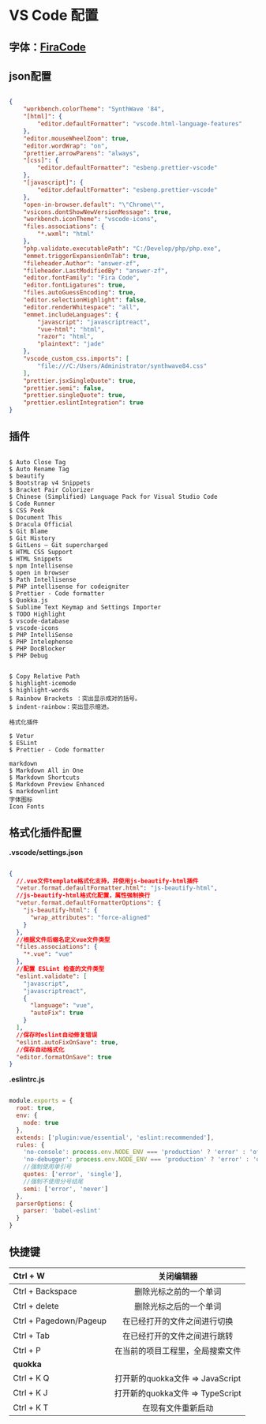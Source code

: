 # VS Code 配置 



## 字体：[FiraCode](https://github.com/tonsky/FiraCode)



## json配置

```json

{
    "workbench.colorTheme": "SynthWave '84",
    "[html]": {
        "editor.defaultFormatter": "vscode.html-language-features"
    },
    "editor.mouseWheelZoom": true,
    "editor.wordWrap": "on",
    "prettier.arrowParens": "always",
    "[css]": {
        "editor.defaultFormatter": "esbenp.prettier-vscode"
    },
    "[javascript]": {
        "editor.defaultFormatter": "esbenp.prettier-vscode"
    },
    "open-in-browser.default": "\"Chrome\"",
    "vsicons.dontShowNewVersionMessage": true,
    "workbench.iconTheme": "vscode-icons",
    "files.associations": {
        "*.wxml": "html"
    },
    "php.validate.executablePath": "C:/Develop/php/php.exe",
    "emmet.triggerExpansionOnTab": true,
    "fileheader.Author": "answer-zf",
    "fileheader.LastModifiedBy": "answer-zf",
    "editor.fontFamily": "Fira Code",
    "editor.fontLigatures": true,
    "files.autoGuessEncoding": true,
    "editor.selectionHighlight": false,
    "editor.renderWhitespace": "all",
    "emmet.includeLanguages": {
        "javascript": "javascriptreact",
        "vue-html": "html",
        "razor": "html",
        "plaintext": "jade"
    },
    "vscode_custom_css.imports": [
        "file:///C:/Users/Administrator/synthwave84.css"
    ],
    "prettier.jsxSingleQuote": true,
    "prettier.semi": false,
    "prettier.singleQuote": true,
    "prettier.eslintIntegration": true
}

```



## 插件

``` shell

$ Auto Close Tag
$ Auto Rename Tag
$ beautify
$ Bootstrap v4 Snippets
$ Bracket Pair Colorizer
$ Chinese (Simplified) Language Pack for Visual Studio Code
$ Code Runner
$ CSS Peek
$ Document This
$ Dracula Official
$ Git Blame
$ Git History
$ GitLens — Git supercharged
$ HTML CSS Support
$ HTML Snippets
$ npm Intellisense
$ open in browser
$ Path Intellisense
$ PHP intellisense for codeigniter
$ Prettier - Code formatter
$ Quokka.js
$ Sublime Text Keymap and Settings Importer
$ TODO Highlight
$ vscode-database
$ vscode-icons
$ PHP IntelliSense
$ PHP Intelephense
$ PHP DocBlocker
$ PHP Debug


$ Copy Relative Path
$ highlight-icemode
$ highlight-words
$ Rainbow Brackets ：突出显示成对的括号。
$ indent-rainbow：突出显示缩进。

格式化插件

$ Vetur
$ ESLint
$ Prettier - Code formatter

markdown
$ Markdown All in One
$ Markdown Shortcuts
$ Markdown Preview Enhanced
$ markdownlint
字体图标
Icon Fonts
```



## 格式化插件配置



**.vscode/settings.json**

```json

{
  //.vue文件template格式化支持，并使用js-beautify-html插件
  "vetur.format.defaultFormatter.html": "js-beautify-html",
  //js-beautify-html格式化配置，属性强制换行
  "vetur.format.defaultFormatterOptions": {
    "js-beautify-html": {
      "wrap_attributes": "force-aligned"
    }
  },
  //根据文件后缀名定义vue文件类型
  "files.associations": {
    "*.vue": "vue"
  },
  //配置 ESLint 检查的文件类型
  "eslint.validate": [
    "javascript",
    "javascriptreact",
    {
      "language": "vue",
      "autoFix": true
    }
  ],
  //保存时eslint自动修复错误
  "eslint.autoFixOnSave": true,
  //保存自动格式化
  "editor.formatOnSave": true
}

```



**.eslintrc.js**

```js

module.exports = {
  root: true,
  env: {
    node: true
  },
  extends: ['plugin:vue/essential', 'eslint:recommended'],
  rules: {
    'no-console': process.env.NODE_ENV === 'production' ? 'error' : 'off',
    'no-debugger': process.env.NODE_ENV === 'production' ? 'error' : 'off',
    //强制使用单引号
    quotes: ['error', 'single'],
    //强制不使用分号结尾
    semi: ['error', 'never']
  },
  parserOptions: {
    parser: 'babel-eslint'
  }
}

```





##  快捷键



| Ctrl + W               |              关闭编辑器              |
| :--------------------- | :----------------------------------: |
| Ctrl + Backspace       |        删除光标之前的一个单词        |
| Ctrl + delete          |        删除光标之后的一个单词        |
| Ctrl + Pagedown/Pageup |     在已经打开的文件之间进行切换     |
| Ctrl + Tab             |     在已经打开的文件之间进行跳转     |
| Ctrl + P               |   在当前的项目工程里，全局搜索文件   |
| **quokka**             |                                      |
| Ctrl + K    Q          | 打开新的quokka文件    =>  JavaScript |
| Ctrl + K     J         | 打开新的quokka文件    =>  TypeScript |
| Ctrl + K    T          |          在现有文件重新启动          |

